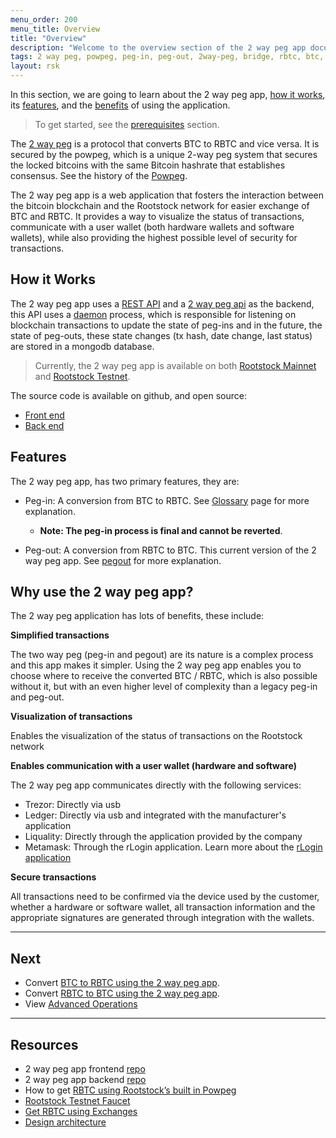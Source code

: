 ```yaml
---
menu_order: 200
menu_title: Overview
title: "Overview"
description: "Welcome to the overview section of the 2 way peg app documentation."
tags: 2 way peg, powpeg, peg-in, peg-out, 2way-peg, bridge, rbtc, btc, rootstock, testnet, mainnet, guide, setup, integrate, use
layout: rsk
---
```


In this section, we are going to learn about the 2 way peg app, [how it works](#how-it-works), its [features](#features), and the [benefits](#why-use-the-2-way-peg-app) of using the application.

> To get started, see the [prerequisites](/guides/two-way-peg-app/prerequisites/) section.

The [2 way peg](https://app.2wp.rootstock.io/) is a protocol that converts BTC to RBTC and vice versa. It is secured by the powpeg, which is a unique 2-way peg system that secures the locked bitcoins with the same Bitcoin hashrate that establishes consensus. See the history of the [Powpeg](/rsk/architecture/powpeg/).

The 2 way peg app is a web application that fosters the interaction between the bitcoin blockchain and the Rootstock network for easier exchange of BTC and RBTC. It provides a way to visualize the status of transactions, communicate with a user wallet (both hardware wallets and software wallets), while also providing the highest possible level of security for transactions.

## How it Works

The 2 way peg app uses a [REST API](https://en.wikipedia.org/wiki/Representational_state_transfer) and a [2 way peg api](https://github.com/rsksmart/2wp-api) as the backend, this API uses a [daemon](https://en.wikipedia.org/wiki/Daemon_(computing)) process, which is responsible for listening on blockchain transactions to update the state of peg-ins and in the future, the state of peg-outs, these state changes (tx hash, date change, last status) are stored in a mongodb database.

> Currently, the 2 way peg app is available on both [Rootstock Mainnet](https://app.2wp.rootstock.io/) and [Rootstock Testnet](https://app.2wp.testnet.rootstock.io/). 

The source code is available on github, and open source:
- [Front end](https://github.com/rsksmart/2wp-app)
- [Back end](https://github.com/rsksmart/2wp-api)

## Features

The 2 way peg app, has two primary features, they are:

- Peg-in: A conversion from BTC to RBTC. See [Glossary](/guides/two-way-peg-app/glossary/) page for more explanation. 
    - **Note: The peg-in process is final and cannot be reverted**.

- Peg-out: A conversion from RBTC to BTC. This current version of the 2 way peg app. See [pegout](/guides/two-way-peg-app/pegout/) for more explanation.

## Why use the 2 way peg app?

The 2 way peg application has lots of benefits, these include:
 
**Simplified transactions**

The two way peg (peg-in and pegout) are its nature is a complex process and this app makes it simpler. Using the 2 way peg app enables you to choose where to receive the converted BTC / RBTC, which is also possible without it, but with an even higher level of complexity than a legacy peg-in and peg-out.


**Visualization of transactions**

Enables the visualization of the status of transactions on the Rootstock network

**Enables communication with a user wallet (hardware and software)**

The 2 way peg app communicates directly with the following services:
- Trezor: Directly via usb
- Ledger: Directly via usb and integrated with the manufacturer's application
- Liquality: Directly through the application provided by the company
- Metamask: Through the rLogin application. Learn more about the [rLogin application](https://github.com/rsksmart/rLogin)

**Secure transactions**

All transactions need to be confirmed via the device used by the customer, whether a hardware or software wallet, all transaction information and the appropriate signatures are generated through integration with the wallets.

----

## Next

* Convert [BTC to RBTC using the 2 way peg app](/guides/two-way-peg-app/pegin/).
* Convert [RBTC to BTC using the 2 way peg app](/guides/two-way-peg-app/pegout/).
* View [Advanced Operations](/guides/two-way-peg-app/advanced-operations/)

----

## Resources
* 2 way peg app frontend [repo](https://github.com/rsksmart/2wp-app)
* 2 way peg app backend [repo](https://github.com/rsksmart/2wp-api)
* How to get [RBTC using Rootstock’s built in Powpeg](/guides/get-crypto-on-rsk/powpeg-btc-rbtc/)
* [Rootstock Testnet Faucet](https://faucet.rootstock.io/)
* [Get RBTC using Exchanges](/guides/get-crypto-on-rsk/rbtc-exchanges/)
* [Design architecture](/guides/two-way-peg-app/advanced-operations/design-architecture/)